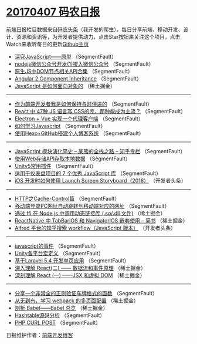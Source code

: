 # [20170407 码农日报](07.md)

[前端日报](http://caibaojian.com/c/news)栏目数据来自[码农头条](http://hao.caibaojian.com/)（我开发的爬虫），每日分享前端、移动开发、设计、资源和资讯等，为开发者提供动力，点击Star按钮来关注这个项目，点击Watch来收听每日的更新[Github主页](https://github.com/kujian/frontendDaily)
* [深究JavaScript——原型](http://hao.caibaojian.com/33695.html) （SegmentFault）
* [nodejs微信公众号开发(1)接入微信公众号](http://hao.caibaojian.com/33697.html) （SegmentFault）
* [原生JS中DOM节点相关API合集](http://hao.caibaojian.com/33545.html) （SegmentFault）
* [Angular 2 Component Inheritance](http://hao.caibaojian.com/33701.html) （SegmentFault）
* [JavaScript 是如何面向对象的](http://hao.caibaojian.com/33737.html) （稀土掘金）

***
* [作为前端开发者我是如何保持与时俱进的](http://hao.caibaojian.com/33666.html) （SegmentFault）
* [React 中 47种 JS 语言写 CSS的库，那种能成为主流？](http://hao.caibaojian.com/33668.html) （SegmentFault）
* [Electron + Vue 实现一个代理客户端](http://hao.caibaojian.com/33692.html) （SegmentFault）
* [如何学习Javascript](http://hao.caibaojian.com/33662.html) （SegmentFault）
* [使用Hexo+GitHub搭建个人博客系统](http://hao.caibaojian.com/33664.html) （SegmentFault）

***
* [JavaScript 模块演化简史 &#8211; 某熊的全栈之路 &#8211; 知乎专栏](http://hao.caibaojian.com/33661.html) （SegmentFault）
* [使用Web存储API存取本地数据](http://hao.caibaojian.com/33752.html) （SegmentFault）
* [Unity5常用插件](http://hao.caibaojian.com/33699.html) （SegmentFault）
* [适用于仪表盘项目的 7 个优秀 JavaScript 库](http://hao.caibaojian.com/33667.html) （SegmentFault）
* [iOS 开发时如何使用 Launch Screen Storyboard（2016）](http://hao.caibaojian.com/33655.html) （开发者头条）

***
* [HTTP之Cache-Control篇](http://hao.caibaojian.com/33746.html) （SegmentFault）
* [移动端登录PC网址自动跳转到移动端对应的网址](http://hao.caibaojian.com/33693.html) （SegmentFault）
* [通过 ffi 在 Node.js 中调用动态链接库 (.so/.dll 文件)](http://hao.caibaojian.com/33634.html) （稀土掘金）
* [ReactNative 中 TabBarIOS 和 NavigatorIOS 嵌套使用 &#8211; 简书](http://hao.caibaojian.com/33736.html) （稀土掘金）
* [Alfred 平台的知乎搜索 workflow（JavaScript 版本）](http://hao.caibaojian.com/33658.html) （开发者头条）

***
* [javascript的事件](http://hao.caibaojian.com/33751.html) （SegmentFault）
* [Unity各平台宏定义](http://hao.caibaojian.com/33698.html) （SegmentFault）
* [基于Laravel 5.4 开发单页应用](http://hao.caibaojian.com/33743.html) （SegmentFault）
* [深入理解 React(二) —— 数据流和事件原理](http://hao.caibaojian.com/33631.html) （稀土掘金）
* [深刻理解 React (一) ——JSX 和虚拟 DOM](http://hao.caibaojian.com/33632.html) （稀土掘金）

***
* [分享一个非常全的正则验证车牌格式的函数](http://hao.caibaojian.com/33702.html) （SegmentFault）
* [从无到有，学习 webpack 的多页面配置](http://hao.caibaojian.com/33623.html) （稀土掘金）
* [剖析 Babel——Babel 总览](http://hao.caibaojian.com/33633.html) （稀土掘金）
* [Hashtable源码分析](http://hao.caibaojian.com/33747.html) （SegmentFault）
* [PHP CURL POST](http://hao.caibaojian.com/33704.html) （SegmentFault）

日报维护作者：[前端开发博客](http://caibaojian.com/) 